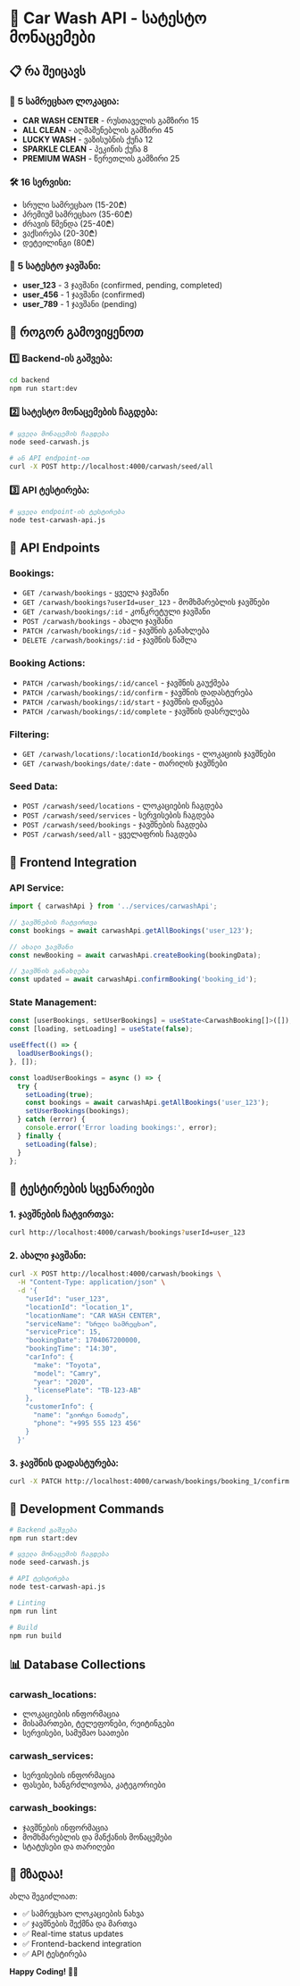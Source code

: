 # 🚗 Car Wash API - სატესტო მონაცემები

## 📋 რა შეიცავს

### 🏢 **5 სამრეცხაო ლოკაცია:**
- **CAR WASH CENTER** - რუსთაველის გამზირი 15
- **ALL CLEAN** - აღმაშენებლის გამზირი 45  
- **LUCKY WASH** - ვაზისუბნის ქუჩა 12
- **SPARKLE CLEAN** - პეკინის ქუჩა 8
- **PREMIUM WASH** - წერეთლის გამზირი 25

### 🛠️ **16 სერვისი:**
- სრული სამრეცხაო (15-20₾)
- პრემიუმ სამრეცხაო (35-60₾)
- ძრავის წმენდა (25-40₾)
- ვაქსირება (20-30₾)
- დეტეილინგი (80₾)

### 📅 **5 სატესტო ჯავშანი:**
- **user_123** - 3 ჯავშანი (confirmed, pending, completed)
- **user_456** - 1 ჯავშანი (confirmed)
- **user_789** - 1 ჯავშანი (pending)

## 🚀 როგორ გამოვიყენოთ

### 1️⃣ **Backend-ის გაშვება:**
```bash
cd backend
npm run start:dev
```

### 2️⃣ **სატესტო მონაცემების ჩაგდება:**
```bash
# ყველა მონაცემის ჩაგდება
node seed-carwash.js

# ან API endpoint-ით
curl -X POST http://localhost:4000/carwash/seed/all
```

### 3️⃣ **API ტესტირება:**
```bash
# ყველა endpoint-ის ტესტირება
node test-carwash-api.js
```

## 📡 **API Endpoints**

### **Bookings:**
- `GET /carwash/bookings` - ყველა ჯავშანი
- `GET /carwash/bookings?userId=user_123` - მომხმარებლის ჯავშნები
- `GET /carwash/bookings/:id` - კონკრეტული ჯავშანი
- `POST /carwash/bookings` - ახალი ჯავშანი
- `PATCH /carwash/bookings/:id` - ჯავშნის განახლება
- `DELETE /carwash/bookings/:id` - ჯავშნის წაშლა

### **Booking Actions:**
- `PATCH /carwash/bookings/:id/cancel` - ჯავშნის გაუქმება
- `PATCH /carwash/bookings/:id/confirm` - ჯავშნის დადასტურება
- `PATCH /carwash/bookings/:id/start` - ჯავშნის დაწყება
- `PATCH /carwash/bookings/:id/complete` - ჯავშნის დასრულება

### **Filtering:**
- `GET /carwash/locations/:locationId/bookings` - ლოკაციის ჯავშნები
- `GET /carwash/bookings/date/:date` - თარიღის ჯავშნები

### **Seed Data:**
- `POST /carwash/seed/locations` - ლოკაციების ჩაგდება
- `POST /carwash/seed/services` - სერვისების ჩაგდება
- `POST /carwash/seed/bookings` - ჯავშნების ჩაგდება
- `POST /carwash/seed/all` - ყველაფრის ჩაგდება

## 📱 **Frontend Integration**

### **API Service:**
```typescript
import { carwashApi } from '../services/carwashApi';

// ჯავშნების ჩატვირთვა
const bookings = await carwashApi.getAllBookings('user_123');

// ახალი ჯავშანი
const newBooking = await carwashApi.createBooking(bookingData);

// ჯავშნის განახლება
const updated = await carwashApi.confirmBooking('booking_id');
```

### **State Management:**
```typescript
const [userBookings, setUserBookings] = useState<CarwashBooking[]>([]);
const [loading, setLoading] = useState(false);

useEffect(() => {
  loadUserBookings();
}, []);

const loadUserBookings = async () => {
  try {
    setLoading(true);
    const bookings = await carwashApi.getAllBookings('user_123');
    setUserBookings(bookings);
  } catch (error) {
    console.error('Error loading bookings:', error);
  } finally {
    setLoading(false);
  }
};
```

## 🎯 **ტესტირების სცენარიები**

### **1. ჯავშნების ჩატვირთვა:**
```bash
curl http://localhost:4000/carwash/bookings?userId=user_123
```

### **2. ახალი ჯავშანი:**
```bash
curl -X POST http://localhost:4000/carwash/bookings \
  -H "Content-Type: application/json" \
  -d '{
    "userId": "user_123",
    "locationId": "location_1",
    "locationName": "CAR WASH CENTER",
    "serviceName": "სრული სამრეცხაო",
    "servicePrice": 15,
    "bookingDate": 1704067200000,
    "bookingTime": "14:30",
    "carInfo": {
      "make": "Toyota",
      "model": "Camry",
      "year": "2020",
      "licensePlate": "TB-123-AB"
    },
    "customerInfo": {
      "name": "გიორგი ნათაძე",
      "phone": "+995 555 123 456"
    }
  }'
```

### **3. ჯავშნის დადასტურება:**
```bash
curl -X PATCH http://localhost:4000/carwash/bookings/booking_1/confirm
```

## 🔧 **Development Commands**

```bash
# Backend გაშვება
npm run start:dev

# ყველა მონაცემის ჩაგდება
node seed-carwash.js

# API ტესტირება
node test-carwash-api.js

# Linting
npm run lint

# Build
npm run build
```

## 📊 **Database Collections**

### **carwash_locations:**
- ლოკაციების ინფორმაცია
- მისამართები, ტელეფონები, რეიტინგები
- სერვისები, სამუშაო საათები

### **carwash_services:**
- სერვისების ინფორმაცია
- ფასები, ხანგრძლივობა, კატეგორიები

### **carwash_bookings:**
- ჯავშნების ინფორმაცია
- მომხმარებლის და მანქანის მონაცემები
- სტატუსები და თარიღები

## 🎉 **მზადაა!**

ახლა შეგიძლიათ:
- ✅ სამრეცხაო ლოკაციების ნახვა
- ✅ ჯავშნების შექმნა და მართვა
- ✅ Real-time status updates
- ✅ Frontend-backend integration
- ✅ API ტესტირება

**Happy Coding! 🚗✨**
